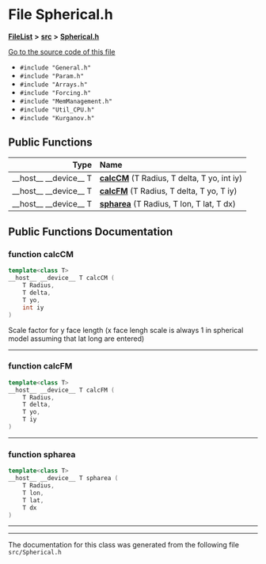 

# File Spherical.h



[**FileList**](files.md) **>** [**src**](dir_68267d1309a1af8e8297ef4c3efbcdba.md) **>** [**Spherical.h**](Spherical_8h.md)

[Go to the source code of this file](Spherical_8h_source.md)



* `#include "General.h"`
* `#include "Param.h"`
* `#include "Arrays.h"`
* `#include "Forcing.h"`
* `#include "MemManagement.h"`
* `#include "Util_CPU.h"`
* `#include "Kurganov.h"`





































## Public Functions

| Type | Name |
| ---: | :--- |
|  \_\_host\_\_ \_\_device\_\_ T | [**calcCM**](#function-calccm) (T Radius, T delta, T yo, int iy) <br> |
|  \_\_host\_\_ \_\_device\_\_ T | [**calcFM**](#function-calcfm) (T Radius, T delta, T yo, T iy) <br> |
|  \_\_host\_\_ \_\_device\_\_ T | [**spharea**](#function-spharea) (T Radius, T lon, T lat, T dx) <br> |




























## Public Functions Documentation




### function calcCM 

```C++
template<class T>
__host__ __device__ T calcCM (
    T Radius,
    T delta,
    T yo,
    int iy
) 
```



Scale factor for y face length (x face lengh scale is always 1 in spherical model assuming that lat long are entered) 


        

<hr>



### function calcFM 

```C++
template<class T>
__host__ __device__ T calcFM (
    T Radius,
    T delta,
    T yo,
    T iy
) 
```




<hr>



### function spharea 

```C++
template<class T>
__host__ __device__ T spharea (
    T Radius,
    T lon,
    T lat,
    T dx
) 
```




<hr>

------------------------------
The documentation for this class was generated from the following file `src/Spherical.h`

